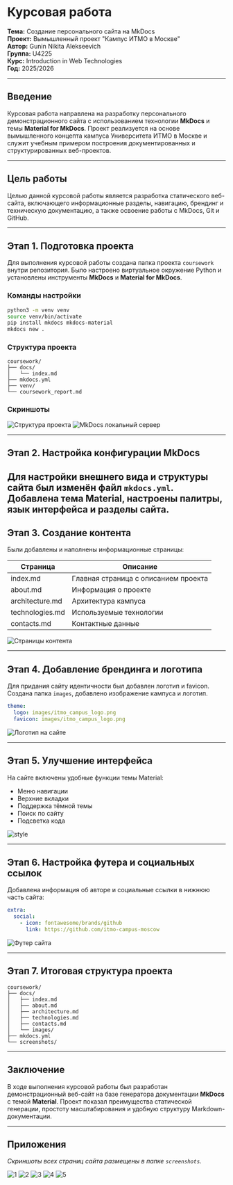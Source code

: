 # Курсовая работа
**Тема:** Создание персонального сайта на MkDocs  
**Проект:** Вымышленный проект "Кампус ИТМО в Москве"  
**Автор:** Gunin Nikita Alekseevich  
**Группа:** U4225  
**Курс:** Introduction in Web Technologies  
**Год:** 2025/2026

---

## Введение
Курсовая работа направлена на разработку персонального демонстрационного сайта с использованием технологии **MkDocs** и темы **Material for MkDocs**. Проект реализуется на основе вымышленного концепта кампуса Университета ИТМО в Москве и служит учебным примером построения документированных и структурированных веб-проектов.

---

## Цель работы
Целью данной курсовой работы является разработка статического веб-сайта, включающего информационные разделы, навигацию, брендинг и техническую документацию, а также освоение работы с MkDocs, Git и GitHub.

---

## Этап 1. Подготовка проекта
Для выполнения курсовой работы создана папка проекта `coursework` внутри репозитория. Было настроено виртуальное окружение Python и установлены инструменты **MkDocs** и **Material for MkDocs**.

### Команды настройки
```bash
python3 -m venv venv
source venv/bin/activate
pip install mkdocs mkdocs-material
mkdocs new .
```

### Структура проекта
```
coursework/
├── docs/
│   └── index.md
├── mkdocs.yml
├── venv/
└── coursework_report.md
```

### Скриншоты
![Структура проекта](screenshots/project_structure.png)
![MkDocs локальный сервер](screenshots/mkdocs_serve.png)

---

## Этап 2. Настройка конфигурации MkDocs
Для настройки внешнего вида и структуры сайта был изменён файл `mkdocs.yml`. Добавлена тема **Material**, настроены палитры, язык интерфейса и разделы сайта.
---

## Этап 3. Создание контента
Были добавлены и наполнены информационные страницы:

| Страница | Описание |
|----------|-----------|
| index.md | Главная страница с описанием проекта |
| about.md | Информация о проекте |
| architecture.md | Архитектура кампуса |
| technologies.md | Используемые технологии |
| contacts.md | Контактные данные |

![Страницы контента](screenshots/mkdocs_pages.png)

---

## Этап 4. Добавление брендинга и логотипа
Для придания сайту идентичности был добавлен логотип и favicon. Создана папка `images`, добавлено изображение кампуса и логотип.

```yaml
theme:
  logo: images/itmo_campus_logo.png
  favicon: images/itmo_campus_logo.png
```

![Логотип на сайте](screenshots/logo_in_header.png)

---

## Этап 5. Улучшение интерфейса
На сайте включены удобные функции темы Material:
- Меню навигации
- Верхние вкладки
- Поддержка тёмной темы
- Поиск по сайту
- Подсветка кода

![style](screenshots/style.png)

---

## Этап 6. Настройка футера и социальных ссылок
Добавлена информация об авторе и социальные ссылки в нижнюю часть сайта:

```yaml
extra:
  social:
    - icon: fontawesome/brands/github
      link: https://github.com/itmo-campus-moscow
```

![Футер сайта](screenshots/footer.png)

---

## Этап 7. Итоговая структура проекта
```
coursework/
├── docs/
│   ├── index.md
│   ├── about.md
│   ├── architecture.md
│   ├── technologies.md
│   ├── contacts.md
│   └── images/
├── mkdocs.yml
└── screenshots/
```

---

## Заключение
В ходе выполнения курсовой работы был разработан демонстрационный веб-сайт на базе генератора документации **MkDocs** с темой **Material**. Проект показал преимущества статической генерации, простоту масштабирования и удобную структуру Markdown-документации.

---

## Приложения
*Скриншоты всех страниц сайта размещены в папке `screenshots`.*

![1](screenshots/1.png)
![2](screenshots/2.png)
![3](screenshots/3.png)
![4](screenshots/4.png)
![5](screenshots/2.png)
